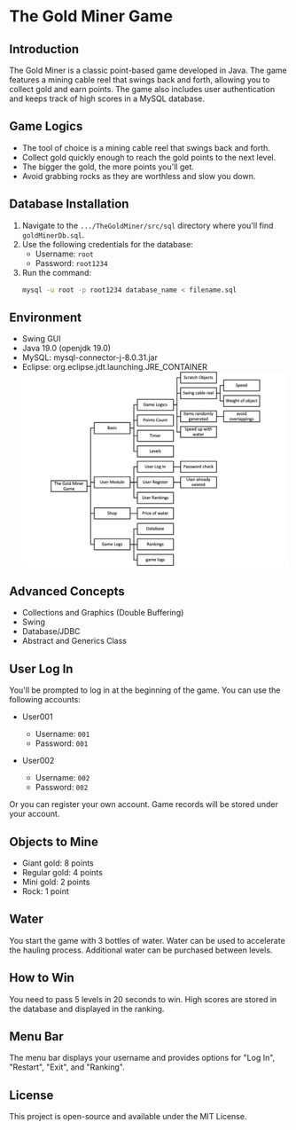 # The Gold Miner Game

## Introduction

The Gold Miner is a classic point-based game developed in Java. The game features a mining cable reel that swings back and forth, allowing you to collect gold and earn points. The game also includes user authentication and keeps track of high scores in a MySQL database.

## Game Logics

- The tool of choice is a mining cable reel that swings back and forth.
- Collect gold quickly enough to reach the gold points to the next level.
- The bigger the gold, the more points you'll get.
- Avoid grabbing rocks as they are worthless and slow you down.

## Database Installation

1. Navigate to the `.../TheGoldMiner/src/sql` directory where you'll find `goldMinerDb.sql`.
2. Use the following credentials for the database:
    - Username: `root`
    - Password: `root1234`
3. Run the command: 
    ```bash
    mysql -u root -p root1234 database_name < filename.sql
    ```

## Environment

- Swing GUI
- Java 19.0 (openjdk 19.0)
- MySQL: mysql-connector-j-8.0.31.jar
- Eclipse: org.eclipse.jdt.launching.JRE_CONTAINER
![hierachy_tree](PresentationScreenshots/HierachyTree.png)
## Advanced Concepts

- Collections and Graphics (Double Buffering)
- Swing
- Database/JDBC
- Abstract and Generics Class

## User Log In

You'll be prompted to log in at the beginning of the game. You can use the following accounts:

- User001
  - Username: `001`
  - Password: `001`
  
- User002
  - Username: `002`
  - Password: `002`

Or you can register your own account. Game records will be stored under your account.

## Objects to Mine

- Giant gold: 8 points
- Regular gold: 4 points
- Mini gold: 2 points
- Rock: 1 point

## Water

You start the game with 3 bottles of water. Water can be used to accelerate the hauling process. Additional water can be purchased between levels.

## How to Win

You need to pass 5 levels in 20 seconds to win. High scores are stored in the database and displayed in the ranking.

## Menu Bar

The menu bar displays your username and provides options for "Log In", "Restart", "Exit", and "Ranking".

## License

This project is open-source and available under the MIT License.
